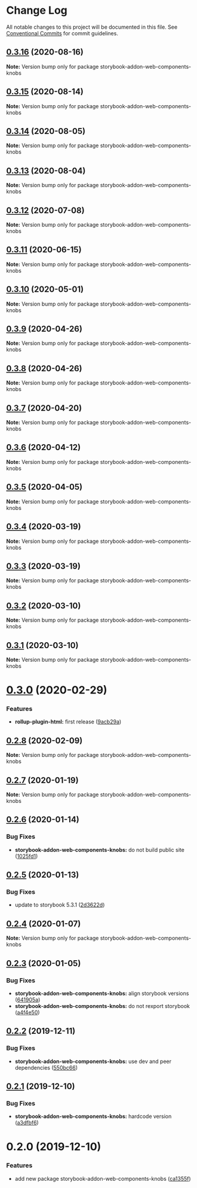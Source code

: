 # Change Log

All notable changes to this project will be documented in this file.
See [Conventional Commits](https://conventionalcommits.org) for commit guidelines.

## [0.3.16](https://github.com/open-wc/open-wc/compare/storybook-addon-web-components-knobs@0.3.15...storybook-addon-web-components-knobs@0.3.16) (2020-08-16)

**Note:** Version bump only for package storybook-addon-web-components-knobs





## [0.3.15](https://github.com/open-wc/open-wc/compare/storybook-addon-web-components-knobs@0.3.14...storybook-addon-web-components-knobs@0.3.15) (2020-08-14)

**Note:** Version bump only for package storybook-addon-web-components-knobs





## [0.3.14](https://github.com/open-wc/open-wc/compare/storybook-addon-web-components-knobs@0.3.13...storybook-addon-web-components-knobs@0.3.14) (2020-08-05)

**Note:** Version bump only for package storybook-addon-web-components-knobs





## [0.3.13](https://github.com/open-wc/open-wc/compare/storybook-addon-web-components-knobs@0.3.12...storybook-addon-web-components-knobs@0.3.13) (2020-08-04)

**Note:** Version bump only for package storybook-addon-web-components-knobs





## [0.3.12](https://github.com/open-wc/open-wc/compare/storybook-addon-web-components-knobs@0.3.11...storybook-addon-web-components-knobs@0.3.12) (2020-07-08)

**Note:** Version bump only for package storybook-addon-web-components-knobs





## [0.3.11](https://github.com/open-wc/open-wc/compare/storybook-addon-web-components-knobs@0.3.10...storybook-addon-web-components-knobs@0.3.11) (2020-06-15)

**Note:** Version bump only for package storybook-addon-web-components-knobs





## [0.3.10](https://github.com/open-wc/open-wc/compare/storybook-addon-web-components-knobs@0.3.9...storybook-addon-web-components-knobs@0.3.10) (2020-05-01)

**Note:** Version bump only for package storybook-addon-web-components-knobs





## [0.3.9](https://github.com/open-wc/open-wc/compare/storybook-addon-web-components-knobs@0.3.8...storybook-addon-web-components-knobs@0.3.9) (2020-04-26)

**Note:** Version bump only for package storybook-addon-web-components-knobs





## [0.3.8](https://github.com/open-wc/open-wc/compare/storybook-addon-web-components-knobs@0.3.7...storybook-addon-web-components-knobs@0.3.8) (2020-04-26)

**Note:** Version bump only for package storybook-addon-web-components-knobs





## [0.3.7](https://github.com/open-wc/open-wc/compare/storybook-addon-web-components-knobs@0.3.6...storybook-addon-web-components-knobs@0.3.7) (2020-04-20)

**Note:** Version bump only for package storybook-addon-web-components-knobs





## [0.3.6](https://github.com/open-wc/open-wc/compare/storybook-addon-web-components-knobs@0.3.5...storybook-addon-web-components-knobs@0.3.6) (2020-04-12)

**Note:** Version bump only for package storybook-addon-web-components-knobs





## [0.3.5](https://github.com/open-wc/open-wc/compare/storybook-addon-web-components-knobs@0.3.4...storybook-addon-web-components-knobs@0.3.5) (2020-04-05)

**Note:** Version bump only for package storybook-addon-web-components-knobs





## [0.3.4](https://github.com/open-wc/open-wc/compare/storybook-addon-web-components-knobs@0.3.3...storybook-addon-web-components-knobs@0.3.4) (2020-03-19)

**Note:** Version bump only for package storybook-addon-web-components-knobs





## [0.3.3](https://github.com/open-wc/open-wc/compare/storybook-addon-web-components-knobs@0.3.2...storybook-addon-web-components-knobs@0.3.3) (2020-03-19)

**Note:** Version bump only for package storybook-addon-web-components-knobs





## [0.3.2](https://github.com/open-wc/open-wc/compare/storybook-addon-web-components-knobs@0.3.1...storybook-addon-web-components-knobs@0.3.2) (2020-03-10)

**Note:** Version bump only for package storybook-addon-web-components-knobs





## [0.3.1](https://github.com/open-wc/open-wc/compare/storybook-addon-web-components-knobs@0.3.0...storybook-addon-web-components-knobs@0.3.1) (2020-03-10)

**Note:** Version bump only for package storybook-addon-web-components-knobs





# [0.3.0](https://github.com/open-wc/open-wc/compare/storybook-addon-web-components-knobs@0.2.8...storybook-addon-web-components-knobs@0.3.0) (2020-02-29)


### Features

* **rollup-plugin-html:** first release ([9acb29a](https://github.com/open-wc/open-wc/commit/9acb29ac84b0ef7e2b06c57043c9d2c76d5a29c0))





## [0.2.8](https://github.com/open-wc/open-wc/compare/storybook-addon-web-components-knobs@0.2.7...storybook-addon-web-components-knobs@0.2.8) (2020-02-09)

**Note:** Version bump only for package storybook-addon-web-components-knobs





## [0.2.7](https://github.com/open-wc/open-wc/compare/storybook-addon-web-components-knobs@0.2.6...storybook-addon-web-components-knobs@0.2.7) (2020-01-19)

**Note:** Version bump only for package storybook-addon-web-components-knobs





## [0.2.6](https://github.com/open-wc/open-wc/compare/storybook-addon-web-components-knobs@0.2.5...storybook-addon-web-components-knobs@0.2.6) (2020-01-14)


### Bug Fixes

* **storybook-addon-web-components-knobs:** do not build public site ([1025fd1](https://github.com/open-wc/open-wc/commit/1025fd1b626551427198d36d6a4e44bded845095))





## [0.2.5](https://github.com/open-wc/open-wc/compare/storybook-addon-web-components-knobs@0.2.4...storybook-addon-web-components-knobs@0.2.5) (2020-01-13)


### Bug Fixes

* update to storybook 5.3.1 ([2d3622d](https://github.com/open-wc/open-wc/commit/2d3622d41412cc5d858d3b1e6791035ed1d76e12))





## [0.2.4](https://github.com/open-wc/open-wc/compare/storybook-addon-web-components-knobs@0.2.3...storybook-addon-web-components-knobs@0.2.4) (2020-01-07)

**Note:** Version bump only for package storybook-addon-web-components-knobs





## [0.2.3](https://github.com/open-wc/open-wc/compare/storybook-addon-web-components-knobs@0.2.2...storybook-addon-web-components-knobs@0.2.3) (2020-01-05)


### Bug Fixes

* **storybook-addon-web-components-knobs:** align storybook versions ([641905a](https://github.com/open-wc/open-wc/commit/641905a5216276f4b5cc2b600ceb44c5ac2033dc))
* **storybook-addon-web-components-knobs:** do not rexport storybook ([a4f4e50](https://github.com/open-wc/open-wc/commit/a4f4e508c637488d17ab7498f6abe4114b130772))





## [0.2.2](https://github.com/open-wc/open-wc/compare/storybook-addon-web-components-knobs@0.2.1...storybook-addon-web-components-knobs@0.2.2) (2019-12-11)


### Bug Fixes

* **storybook-addon-web-components-knobs:** use dev and peer dependencies ([550bc66](https://github.com/open-wc/open-wc/commit/550bc667b047619a4188a264ba91b4c220541bd7))





## [0.2.1](https://github.com/open-wc/open-wc/compare/storybook-addon-web-components-knobs@0.2.0...storybook-addon-web-components-knobs@0.2.1) (2019-12-10)


### Bug Fixes

* **storybook-addon-web-components-knobs:** hardcode version ([a3dfbf6](https://github.com/open-wc/open-wc/commit/a3dfbf60b9c8c9f022f79dc59ec3ca6caf9757b3))





# 0.2.0 (2019-12-10)


### Features

* add new package storybook-addon-web-components-knobs ([ca1355f](https://github.com/open-wc/open-wc/commit/ca1355f24abcc3ad43ce245548ba779f3c9d646a))
